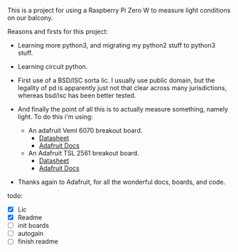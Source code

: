 This is a project for using a Raspberry Pi Zero W to measure light conditions on our balcony.


Reasons and firsts for this project:
* Learning more python3, and migrating my python2 stuff to python3 stuff.
* Learning circuit python.
* First use of a BSD/ISC sorta lic. I usually use public domain, but the legality of pd is apparently just not that clear across many jurisdictions, whereas bsd/isc has been better tested.
* And finally the point of all this is to actually measure something, namely light. To do this i'm using:
  * An adafruit Veml 6070 breakout board.
    * [Datasheet](https://cdn-learn.adafruit.com/assets/assets/000/032/482/original/veml6070.pdf)
    * [Adafruit Docs](https://learn.adafruit.com/adafruit-veml6070-uv-light-sensor-breakout?view=all)
  * An Adafruit TSL 2561 breakout board.
    * [Datasheet](http://www.adafruit.com/datasheets/TSL2561.pdf)
    * [Adafruit Docs](https://learn.adafruit.com/tsl2561?view=all)

* Thanks again to Adafruit, for all the wonderful docs, boards, and code.


todo:
- [x] Lic
- [x] Readme
- [ ] init boards
- [ ] autogain
- [ ] finish readme
